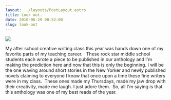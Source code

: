 ```yaml
---
layout: ../layouts/PostLayout.astro
title: Look out.
date: 2010-06-29 00:52:00
slug: look-out
---
```


  

  

[![](http://2.bp.blogspot.com/_uemGSKgAPTU/TClB4977LNI/AAAAAAAAAjU/u8Qc2B8_Re8/s320/IMG_5020.JPG)](http://2.bp.blogspot.com/_uemGSKgAPTU/TClB4977LNI/AAAAAAAAAjU/u8Qc2B8_Re8/s1600/IMG_5020.JPG)

My after school creative writing class this year was hands down one of my favorite parts of my teaching career.   These rock star middle school students each wrote a piece to be published in our anthology and I'm making the prediction here and now that this is only the beginning. I will be the one waving around short stories in the New Yorker and newly published novels claiming to everyone I know that once upon a time these fine writers were in my class.  These ones made my Thursdays, made my jaw drop with their creativity, made me laugh. I just adore them.  So, all I'm saying is that this anthology was one of my best reads of the year.